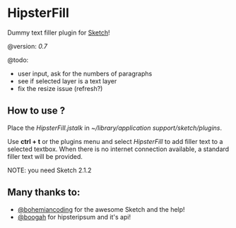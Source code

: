 # HipsterFill
Dummy text filler plugin for [Sketch](http://www.bohemiancoding.com/sketch/)!

@version: *0.7*

@todo:    
* user input, ask for the numbers of paragraphs
* see if selected layer is a text layer
* fix the resize issue (refresh?)

## How to use ?

Place the *HipsterFill.jstalk* in *~/library/application support/sketch/plugins*.

Use **ctrl + t** or the plugins menu and select *HipsterFill* to add filler text to a selected textbox.
When there is no internet connection available, a standard filler text will be provided.

NOTE: you need Sketch 2.1.2

## Many thanks to: 
* [@bohemiancoding](https://twitter.com/bohemiancoding) for the awesome Sketch and the help!
* [@boogah](https://twitter.com/boogah) for hipsteripsum and it's api!
